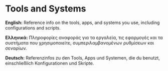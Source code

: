 # Tools and Systems

**English:** Reference info on the tools, apps, and systems you use, including configurations and scripts.

**Ελληνικά:** Πληροφορίες αναφοράς για τα εργαλεία, τις εφαρμογές και τα συστήματα που χρησιμοποιείτε, συμπεριλαμβανομένων ρυθμίσεων και σεναρίων.

**Deutsch:** Referenzinfos zu den Tools, Apps und Systemen, die du benutzt, einschließlich Konfigurationen und Skripte.
